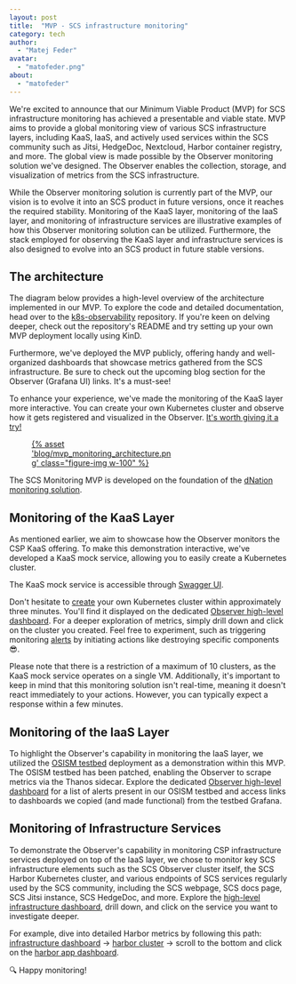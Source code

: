 ```yaml
---
layout: post
title:  "MVP - SCS infrastructure monitoring"
category: tech
author:
  - "Matej Feder"
avatar:
  - "matofeder.png"
about:
  - "matofeder"
---
```


We're excited to announce that our Minimum Viable Product (MVP) for SCS infrastructure
monitoring has achieved a presentable and viable state. MVP aims to provide a global
monitoring view of various SCS infrastructure layers, including KaaS, IaaS, and actively
used services within the SCS community such as Jitsi, HedgeDoc, Nextcloud, Harbor container
registry, and more. The global view is made possible by the Observer monitoring solution
we've designed. The Observer enables the collection, storage, and visualization of metrics
from the SCS infrastructure.

While the Observer monitoring solution is currently part of the MVP, our vision is to evolve
it into an SCS product in future versions, once it reaches the required stability. Monitoring
of the KaaS layer, monitoring of the IaaS layer, and monitoring of infrastructure services
are illustrative examples of how this Observer monitoring solution can be utilized. Furthermore,
the stack employed for observing the KaaS layer and infrastructure services is also designed to
evolve into an SCS product in future stable versions.

## The architecture

The diagram below provides a high-level overview of the architecture implemented in our MVP.
To explore the code and detailed documentation, head over to the [k8s-observability](https://github.com/sovereignCloudStack/k8s-observability) repository.
If you're keen on delving deeper, check out the repository's README and try setting up your
own MVP deployment locally using KinD.

Furthermore, we've deployed the MVP publicly, offering handy and well-organized dashboards
that showcase metrics gathered from the SCS infrastructure. Be sure to check out the upcoming
blog section for the Observer (Grafana UI) links. It's a must-see!

To enhance your experience, we've made the monitoring of the KaaS layer more interactive.
You can create your own Kubernetes cluster and observe how it gets registered and
visualized in the Observer. [It's worth giving it a try!](#monitoring-of-the-kaas-layer)

<figure class="figure mx-auto d-block" style="width:50%">
  <a href="{% asset "blog/mvp_monitoring_architecture.png" @path %}">
    {% asset 'blog/mvp_monitoring_architecture.png' class="figure-img w-100" %}
  </a>
</figure>

The SCS Monitoring MVP is developed on the foundation of the [dNation monitoring solution](https://github.com/dNationCloud/kubernetes-monitoring).

## Monitoring of the KaaS Layer

As mentioned earlier, we aim to showcase how the Observer monitors the CSP KaaS offering.
To make this demonstration interactive, we've developed a KaaS mock service, allowing
you to easily create a Kubernetes cluster.

The KaaS mock service is accessible through [Swagger UI](http://213.131.230.7:8080/kaas).

Don't hesitate to [create](http://213.131.230.7:8080/kaas#/Clusters/create_cluster_api_clusters__post) your own Kubernetes cluster
within approximately three minutes. You'll find it displayed on the dedicated [Observer high-level dashboard](http://213.131.230.73:30000/d/kaas-monitoring/kaas-monitoring).
For a deeper exploration of metrics, simply drill down and click on the cluster you created.
Feel free to experiment, such as triggering monitoring [alerts](http://213.131.230.73:30001/#/alerts) by initiating actions like destroying specific components 😎.

Please note that there is a restriction of a maximum of 10 clusters, as the KaaS mock
service operates on a single VM. Additionally, it's important to keep in mind that this
monitoring solution isn't real-time, meaning it doesn't react immediately to your actions.
However, you can typically expect a response within a few minutes.

## Monitoring of the IaaS Layer

To highlight the Observer's capability in monitoring the IaaS layer, we utilized the [OSISM testbed](https://docs.scs.community/docs/iaas/guides/deploy-guide/examples/testbed)
deployment as a demonstration within this MVP. The OSISM testbed has been patched,
enabling the Observer to scrape metrics via the Thanos sidecar.
Explore the dedicated [Observer high-level dashboard](http://213.131.230.73:30000/d/testbed/iaas-monitoring) for a list of alerts
present in our OSISM testbed and access links to dashboards we copied (and made functional) from the testbed Grafana.

## Monitoring of Infrastructure Services

To demonstrate the Observer's capability in monitoring CSP infrastructure services deployed
on top of the IaaS layer, we chose to monitor key SCS infrastructure elements such as the
SCS Observer cluster itself, the SCS Harbor Kubernetes cluster, and various endpoints
of SCS services regularly used by the SCS community, including the SCS webpage, SCS docs page, SCS Jitsi instance,
SCS HedgeDoc, and more.
Explore the [high-level infrastructure dashboard](http://213.131.230.73:30000/d/monitoring/infrastructure-services-monitoring), drill down,
and click on the service you want to investigate deeper.

For example, dive into detailed Harbor metrics by following this path: [infrastructure dashboard](http://213.131.230.73:30000/d/monitoring/infrastructure-services-monitoring) -> [harbor cluster](http://213.131.230.73:30000/d/e1b111ecbb5185e637d5a7eef26e850f/kubernetes-monitoring-harbor?refresh=10s&var-datasource=PC96415006F908B67&var-cluster=harbor-cluster) -> scroll to the bottom and click on the [harbor app dashboard](http://213.131.230.73:30000/d/harbor/harbor?var-job=harbor&refresh=10s&var-datasource=PC96415006F908B67&var-cluster=harbor-cluster).

🔍 Happy monitoring!
